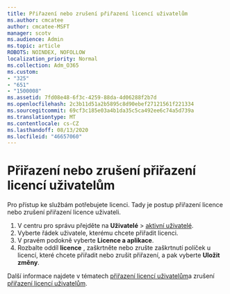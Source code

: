 ```yaml
---
title: Přiřazení nebo zrušení přiřazení licencí uživatelům
ms.author: cmcatee
author: cmcatee-MSFT
manager: scotv
ms.audience: Admin
ms.topic: article
ROBOTS: NOINDEX, NOFOLLOW
localization_priority: Normal
ms.collection: Adm_O365
ms.custom:
- "325"
- "651"
- "1500008"
ms.assetid: 7fd08e48-6f3c-4259-88da-4d06288f2b7d
ms.openlocfilehash: 2c3b11d51a2b5895c8d90ebef27121561f221334
ms.sourcegitcommit: 69cf3c185e03a4b1da35c5ca492ee6c74a5d739a
ms.translationtype: MT
ms.contentlocale: cs-CZ
ms.lasthandoff: 08/13/2020
ms.locfileid: "46657060"
---
```

# <a name="assign-or-unassign-licenses-to-users"></a>Přiřazení nebo zrušení přiřazení licencí uživatelům

Pro přístup ke službám potřebujete licenci. Tady je postup přiřazení licence nebo zrušení přiřazení licence uživateli.
  
1. V centru pro správu přejděte na **Uživatelé** \> [aktivní uživatelé](https://go.microsoft.com/fwlink/p/?linkid=834822).
2. Vyberte řádek uživatele, kterému chcete přiřadit licenci.
3. V pravém podokně vyberte **Licence a aplikace**.
4. Rozbalte oddíl **licence** , zaškrtněte nebo zrušte zaškrtnutí políček u licencí, které chcete přiřadit nebo zrušit přiřazení, a pak vyberte **Uložit změny**.

Další informace najdete v tématech [přiřazení licencí uživatelům](https://docs.microsoft.com/microsoft-365/admin/manage/assign-licenses-to-users)a zrušení [přiřazení licencí uživatelům](https://docs.microsoft.com/microsoft-365/admin/manage/remove-licenses-from-users).